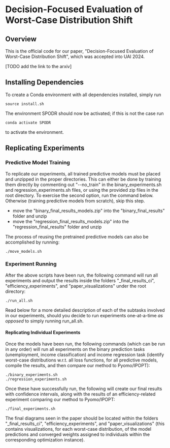 # Decision-Focused Evaluation of Worst-Case Distribution Shift

## Overview

This is the official code for our paper, "Decision-Focused Evaluation of Worst-Case Distribution Shift", which was accepted into UAI 2024.

[TODO add the link to the arxiv]

## Installing Dependencies

To create a Conda environment with all dependencies installed, simply run

```
source install.sh
```

The environment SPODR should now be activated; if this is not the case run

```
conda activate SPODR
```

to activate the environment.

## Replicating Experiments

### Predictive Model Training

To replicate our experiments, all trained predictive models must be placed and unzipped in the proper directories. This can either be done by training them directly by commenting out "--no_train" in the binary_experiments.sh and regression_experiments.sh files, or using the provided zip files in the root directory. To exercise the second option, run the command below. Otherwise (training predictive models from scratch), skip this step.

- move the "binary_final_results_models.zip" into the "binary_final_results" folder and unzip
- move the "regression_final_results_models.zip" into the "regression_final_results" folder and unzip

The process of reusing the pretrained predictive models can also be accomplished by running:

```
./move_models.sh
```

### Experiment Running

After the above scripts have been run, the following command will run all experiments and output the results inside the folders "_final_results_ci", "efficiency_experiments", and "paper_visualizations" under the root directory:

```
./run_all.sh
```

Read below for a more detailed description of each of the subtasks involved in our experiments, should you decide to run experiments one-at-a-time *as opposed* to simply running run_all.sh.

#### Replicating Individual Experiments

Once the models have been run, the following commands (which can be run in any order) will run all experiments on the binary prediction tasks (unemployment, income classification) and income regression task (identify worst-case distributions w.r.t. all loss functions, for all predictive models, compile the results, and then compare our method to Pyomo/IPOPT):

```
./binary_experiments.sh
./regression_experiments.sh
```

Once these have successfully run, the following will create our final results with confidence intervals, along with the results of an efficiency-related experiment comparing our method to Pyomo/IPOPT:

```
./final_experiments.sh
```

The final diagrams seen in the paper should be located within the folders "_final_results_ci", "efficiency_experiments", and "paper_visualizations" (this contains visualizations, for each worst-case distribution, of the model predictions and converged weights assigned to individuals within the corresponding optimization instance).

